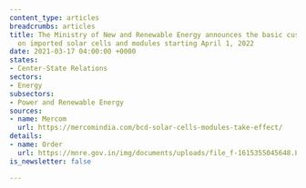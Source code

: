 ```yaml
---
content_type: articles
breadcrumbs: articles
title: The Ministry of New and Renewable Energy announces the basic customs duty (BCD)
  on imported solar cells and modules starting April 1, 2022
date: 2021-03-17 04:00:00 +0000
states:
- Center-State Relations
sectors:
- Energy
subsectors:
- Power and Renewable Energy
sources:
- name: Mercom
  url: https://mercomindia.com/bcd-solar-cells-modules-take-effect/
details:
- name: Order
  url: https://mnre.gov.in/img/documents/uploads/file_f-1615355045648.PDF
is_newsletter: false

---
```

